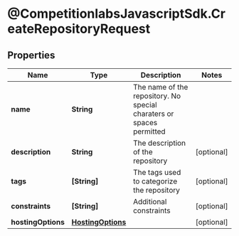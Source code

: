 # @CompetitionlabsJavascriptSdk.CreateRepositoryRequest

## Properties

Name | Type | Description | Notes
------------ | ------------- | ------------- | -------------
**name** | **String** | The name of the repository. No special charaters or spaces permitted | 
**description** | **String** | The description of the repository | [optional] 
**tags** | **[String]** | The tags used to categorize the repository | [optional] 
**constraints** | **[String]** | Additional constraints | [optional] 
**hostingOptions** | [**HostingOptions**](docs/HostingOptions.md) |  | [optional] 


